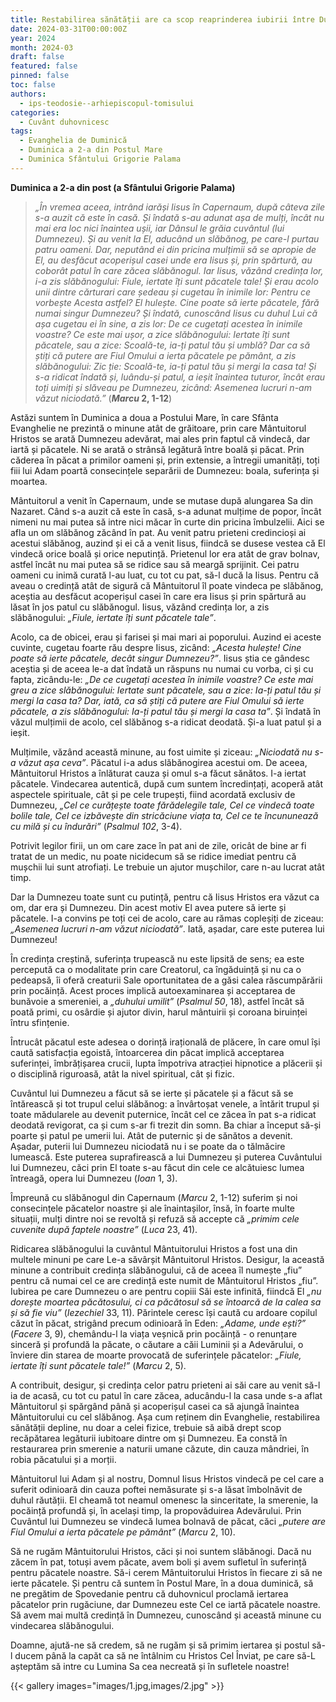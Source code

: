 ```yaml
---
title: Restabilirea sănătății are ca scop reaprinderea iubirii între Dumnezeu și om
date: 2024-03-31T00:00:00Z
year: 2024
month: 2024-03
draft: false
featured: false
pinned: false
toc: false
authors:
  - ips-teodosie--arhiepiscopul-tomisului  
categories:
  - Cuvânt duhovnicesc
tags:
  - Evanghelia de Duminică
  - Duminica a 2-a din Postul Mare
  - Duminica Sfântului Grigorie Palama
---
```

**Duminica a 2-a din post (a Sfântului Grigorie Palama)**

> _„În vremea aceea, intrând iarăși Iisus în Capernaum, după câteva zile s-a auzit că este în casă. Și îndată s-au adunat așa de mulți, încât nu mai era loc nici înaintea ușii, iar Dânsul le grăia cuvântul (lui Dumnezeu). Și au venit la El, aducând un slăbănog, pe care-l purtau patru oameni. Dar, neputând ei din pricina mulțimii să se apropie de El, au desfăcut acoperișul casei unde era Iisus și, prin spărtură, au coborât patul în care zăcea slăbănogul. Iar Iisus, văzând credința lor, i-a zis slăbănogului: Fiule, iertate îți sunt păcatele tale! Și erau acolo unii dintre cărturari care ședeau și cugetau în inimile lor: Pentru ce vorbește Acesta astfel? El hulește. Cine poate să ierte păcatele, fără numai singur Dumnezeu? Și îndată, cunoscând Iisus cu duhul Lui că așa cugetau ei în sine, a zis lor: De ce cugetați acestea în inimile voastre? Ce este mai ușor, a zice slăbănogului: Iertate îți sunt păcatele, sau a zice: Scoală-te, ia-ți patul tău și umblă? Dar ca să știți că putere are Fiul Omului a ierta păcatele pe pământ, a zis slăbănogului: Zic ție: Scoală-te, ia-ți patul tău și mergi la casa ta! Și s-a ridicat îndată și, luându-și patul, a ieșit înaintea tuturor, încât erau toți uimiți și slăveau pe Dumnezeu, zicând: Asemenea lucruri n-am văzut niciodată.”_ (**_Marcu_ 2, 1-12**)

Astăzi suntem în Duminica a doua a Postului Mare, în care Sfânta Evanghelie ne prezintă o minune atât de grăitoare, prin care Mântuitorul Hristos se arată Dumnezeu adevărat, mai ales prin faptul că vindecă, dar iartă și păcatele. Ni se arată o strânsă legătură între boală și păcat. Prin căderea în păcat a primilor oameni și, prin extensie, a întregii umanități, toți fiii lui Adam poartă consecințele separării de Dumnezeu: boala, suferința și moartea.

Mântuitorul a venit în Capernaum, unde se mutase după alungarea Sa din Nazaret. Când s-a auzit că este în casă, s-a adunat mulțime de popor, încât nimeni nu mai putea să intre nici măcar în curte din pricina îmbulzelii. Aici se afla un om slăbănog zăcând în pat. Au venit patru prieteni credincioși ai acestui slăbănog, auzind și ei că a venit Iisus, fiindcă se dusese vestea că El vindecă orice boală și orice neputință. Prietenul lor era atât de grav bolnav, astfel încât nu mai putea să se ridice sau să meargă sprijinit. Cei patru oameni cu inimă curată l-au luat, cu tot cu pat, să-l ducă la Iisus. Pentru că aveau o credință atât de sigură că Mântuitorul îl poate vindeca pe slăbănog, aceștia au desfăcut acoperișul casei în care era Iisus și prin spărtură au lăsat în jos patul cu slăbănogul. Iisus, văzând credința lor, a zis slăbănogului: _„Fiule, iertate îți sunt păcatele tale”_.

Acolo, ca de obicei, erau și farisei și mai mari ai poporului. Auzind ei aceste cuvinte, cugetau foarte rău despre Iisus, zicând: _„Acesta hulește! Cine poate să ierte păcatele, decât singur Dumnezeu?”_. Iisus știa ce gândesc aceștia și de aceea le-a dat îndată un răspuns nu numai cu vorba, ci și cu fapta, zicându-le: _„De ce cugetați acestea în inimile voastre? Ce este mai greu a zice slăbănogului: Iertate sunt păcatele, sau a zice: Ia-ți patul tău și mergi la casa ta? Dar, iată, ca să știți că putere are Fiul Omului să ierte păcatele, a zis slăbănogului: Ia-ți patul tău și mergi la casa ta”_. Și îndată în văzul mulțimii de acolo, cel slăbănog s-a ridicat deodată. Și-a luat patul și a ieșit.

Mulțimile, văzând această minune, au fost uimite și ziceau: _„Niciodată nu s-a văzut așa ceva”_. Păcatul i-a adus slăbănogirea acestui om. De aceea, Mântuitorul Hristos a înlăturat cauza și omul s-a făcut sănătos. I-a iertat păcatele. Vindecarea autentică, după cum suntem încredințați, acoperă atât aspectele spirituale, cât și pe cele trupești, fiind acordată exclusiv de Dumnezeu, _„Cel ce curățește toate fărădelegile tale, Cel ce vindecă toate bolile tale, Cel ce izbăvește din stricăciune viața ta, Cel ce te încununează cu milă și cu îndurări”_ (_Psalmul 102_, 3-4).

Potrivit legilor firii, un om care zace în pat ani de zile, oricât de bine ar fi tratat de un medic, nu poate nicidecum să se ridice imediat pentru că mușchii lui sunt atrofiați. Le trebuie un ajutor mușchilor, care n-au lucrat atât timp.

Dar la Dumnezeu toate sunt cu putință, pentru că Iisus Hristos era văzut ca om, dar era și Dumnezeu. Din acest motiv El avea putere să ierte și păcatele. I-a convins pe toți cei de acolo, care au rămas copleșiți de ziceau: _„Asemenea lucruri n-am văzut niciodată”_. Iată, așadar, care este puterea lui Dumnezeu!

În credința creștină, suferința trupească nu este lipsită de sens; ea este percepută ca o modalitate prin care Creatorul, ca îngăduință și nu ca o pedeapsă, îi oferă creaturii Sale oportunitatea de a găsi calea răscumpărării prin pocăință. Acest proces implică autoexaminarea și acceptarea de bunăvoie a smereniei, a _„duhului umilit”_ (_Psalmul 50_, 18), astfel încât să poată primi, cu osârdie și ajutor divin, harul mântuirii și coroana biruinței întru sfințenie.

Întrucât păcatul este adesea o dorință irațională de plăcere, în care omul își caută satisfacția egoistă, întoarcerea din păcat implică acceptarea suferinței, îmbrățișarea crucii, lupta împotriva atracției hipnotice a plăcerii și o disciplină riguroasă, atât la nivel spiritual, cât și fizic.

Cuvântul lui Dumnezeu a făcut să se ierte și păcatele și a făcut să se întărească și tot trupul celui slăbănog: a învârtoșat venele, a întărit trupul și toate mădularele au devenit puternice, încât cel ce zăcea în pat s-a ridicat deodată revigorat, ca și cum s-ar fi trezit din somn. Ba chiar a început să-și poarte și patul pe umerii lui. Atât de puternic și de sănătos a devenit. Așadar, puterii lui Dumnezeu niciodată nu i se poate da o tălmăcire lumească. Este puterea suprafirească a lui Dumnezeu și puterea Cuvântului lui Dumnezeu, căci prin El toate s-au făcut din cele ce alcătuiesc lumea întreagă, opera lui Dumnezeu (_Ioan_ 1, 3).

Împreună cu slăbănogul din Capernaum (_Marcu_ 2, 1-12) suferim și noi consecințele păcatelor noastre și ale înaintașilor, însă, în foarte multe situații, mulți dintre noi se revoltă și refuză să accepte că _„primim cele cuvenite după faptele noastre”_ (_Luca_ 23, 41).

Ridicarea slăbănogului la cuvântul Mântuitorului Hristos a fost una din multele minuni pe care Le-a săvârșit Mântuitorul Hristos. Desigur, la această minune a contribuit credința slăbănogului, că de aceea îl numește „fiu” pentru că numai cel ce are credință este numit de Mântuitorul Hristos „fiu”. Iubirea pe care Dumnezeu o are pentru copiii Săi este infinită, fiindcă El _„nu dorește moartea păcătosului, ci ca păcătosul să se întoarcă de la calea sa și să fie viu”_ (_Iezechiel_ 33, 11). Părintele ceresc își caută cu ardoare copilul căzut în păcat, strigând precum odinioară în Eden: _„Adame, unde ești?”_ (_Facere_ 3, 9), chemându-l la viața veșnică prin pocăință - o renunțare sinceră și profundă la păcate, o căutare a căii Luminii și a Adevărului, o înviere din starea de moarte provocată de suferințele păcatelor: _„Fiule, iertate îți sunt păcatele tale!”_ (_Marcu_ 2, 5).

A contribuit, desigur, și credința celor patru prieteni ai săi care au venit să-l ia de acasă, cu tot cu patul în care zăcea, aducându-l la casa unde s-a aflat Mântuitorul și spărgând până și acoperișul casei ca să ajungă înaintea Mântuitorului cu cel slăbănog. Așa cum reținem din Evanghelie, restabilirea sănătății depline, nu doar a celei fizice, trebuie să aibă drept scop recăpătarea legăturii iubitoare dintre om și Dumnezeu. Ea constă în restaurarea prin smerenie a naturii umane căzute, din cauza mândriei, în robia păcatului și a morții.

Mântuitorul lui Adam și al nostru, Domnul Iisus Hristos vindecă pe cel care a suferit odinioară din cauza poftei nemăsurate și s-a lăsat îmbolnăvit de duhul răutății. El cheamă tot neamul omenesc la sinceritate, la smerenie, la pocăință profundă și, în același timp, la propovăduirea Adevărului. Prin Cuvântul lui Dumnezeu se vindecă lumea bolnavă de păcat, căci _„putere are Fiul Omului a ierta păcatele pe pământ”_ (_Marcu_ 2, 10).

Să ne rugăm Mântuitorului Hristos, căci și noi suntem slăbănogi. Dacă nu zăcem în pat, totuși avem păcate, avem boli și avem sufletul în suferință pentru păcatele noastre. Să-i cerem Mântuitorului Hristos în fiecare zi să ne ierte păcatele. Și pentru că suntem în Postul Mare, în a doua duminică, să ne pregătim de Spovedanie pentru că duhovnicul proclamă iertarea păcatelor prin rugăciune, dar Dumnezeu este Cel ce iartă păcatele noastre. Să avem mai multă credință în Dumnezeu, cunoscând și această minune cu vindecarea slăbănogului.

Doamne, ajută-ne să credem, să ne rugăm și să primim iertarea și postul să-l ducem până la capăt ca să ne întâlnim cu Hristos Cel Înviat, pe care să-L așteptăm să intre cu Lumina Sa cea necreată și în sufletele noastre!

{{< gallery images="images/1.jpg,images/2.jpg" >}}
